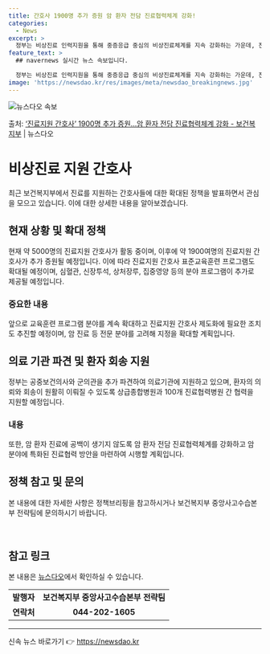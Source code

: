 ```yaml
---
title: 간호사 1900명 추가 증원 암 환자 전담 진료협력체계 강화!
categories:
  - News
excerpt: >
  정부는 비상진료 인력지원을 통해 중증응급 중심의 비상진료체계를 지속 강화하는 가운데, 진료지원(PA) 간호사…
feature_text: >
  ## navernews 실시간 뉴스 속보입니다.

  정부는 비상진료 인력지원을 통해 중증응급 중심의 비상진료체계를 지속 강화하는 가운데, 진료지원(PA) 간호사…
image: 'https://newsdao.kr/res/images/meta/newsdao_breakingnews.jpg'
---
```


![뉴스다오 속보](https://newsdao.kr/res/images/meta/newsdao_breakingnews.jpg)

<p>출처: <a href="https://newsdao.kr/3435" rel="dofollow">‘진료지원 간호사’ 1900명 추가 증원…암 환자 전담 진료협력체계 강화 - 보건복지부</a> | 뉴스다오</p>

<h1>비상진료 지원 간호사</h1>
<p data-ke-size="size16">최근 보건복지부에서 진료를 지원하는 간호사들에 대한 확대된 정책을 발표하면서 관심을 모으고 있습니다. 이에 대한 상세한 내용을 알아보겠습니다.</p>
<h2 data-ke-size="size26">현재 상황 및 확대 정책</h2>
<p data-ke-size="size16">현재 약 5000명의 진료지원 간호사가 활동 중이며, 이후에 약 1900여명의 진료지원 간호사가 추가 증원될 예정입니다. 이에 따라 진료지원 간호사 표준교육훈련 프로그램도 확대될 예정이며, 심혈관, 신장투석, 상처장루, 집중영양 등의 분야 프로그램이 추가로 제공될 예정입니다.</p>
<h3>중요한 내용</h3>
<p data-ke-size="size16">앞으로 교육훈련 프로그램 분야를 계속 확대하고 진료지원 간호사 제도화에 필요한 조치도 추진할 예정이며, 암 진료 등 전문 분야를 고려해 지정을 확대할 계획입니다.</p>
<h2 data-ke-size="size26">의료 기관 파견 및 환자 회송 지원</h2>
<p data-ke-size="size16">정부는 공중보건의사와 군의관을 추가 파견하여 의료기관에 지원하고 있으며, 환자의 의뢰와 회송이 원활히 이뤄질 수 있도록 상급종합병원과 100개 진료협력병원 간 협력을 지원할 예정입니다.</p>
<h3>내용</h3>
<p data-ke-size="size16">또한, 암 환자 진료에 공백이 생기지 않도록 암 환자 전담 진료협력체계를 강화하고 암 분야에 특화된 진료협력 방안을 마련하여 시행할 계획입니다.</p>
<h2 data-ke-size="size26">정책 참고 및 문의</h2>
<p data-ke-size="size16">본 내용에 대한 자세한 사항은 정책브리핑을 참고하시거나 보건복지부 중앙사고수습본부 전략팀에 문의하시기 바랍니다.</p>
<p data-ke-size="size16">&nbsp;</p>
<h2 data-ke-size="size26">참고 링크</h2>
<p data-ke-size="size16">본 내용은 <a href="https://newsdao.kr/3435">뉴스다오</a>에서 확인하실 수 있습니다.</p>
<table>
	<tbody>
		<tr>
			<td style="text-align: center; height: 17px;"><b>발행자</b></td>
			<td style="text-align: center; height: 17px;"><b>보건복지부 중앙사고수습본부 전략팀</b></td>
		</tr>
		<tr>
			<td style="text-align: center; height: 17px;"><b>연락처</b></td>
			<td style="text-align: center; height: 17px;"><b>044-202-1605</b></td>
		</tr>
	</tbody>
</table>
<hr> 

신속 뉴스 바로가기 👉 <a href="https://newsdao.kr" rel="dofollow">https://newsdao.kr</a>



